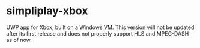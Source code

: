 # simpliplay-xbox
UWP app for Xbox, built on a Windows VM. This version will not be updated after its first release and does not properly support HLS and MPEG-DASH as of now.
